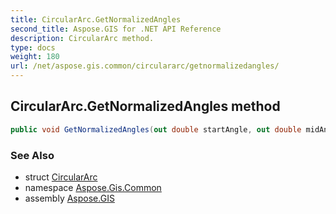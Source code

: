 ```yaml
---
title: CircularArc.GetNormalizedAngles
second_title: Aspose.GIS for .NET API Reference
description: CircularArc method. 
type: docs
weight: 180
url: /net/aspose.gis.common/circulararc/getnormalizedangles/
---
```

## CircularArc.GetNormalizedAngles method

```csharp
public void GetNormalizedAngles(out double startAngle, out double midAngle, out double endAngle)
```

### See Also

* struct [CircularArc](../)
* namespace [Aspose.Gis.Common](../../circulararc/)
* assembly [Aspose.GIS](../../../)


